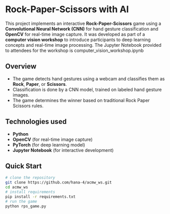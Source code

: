 #  Rock-Paper-Scissors with AI   

This project implements an interactive **Rock-Paper-Scissors** game using a **Convolutional Neural Network (CNN)** for hand gesture classification and **OpenCV** for real-time image capture. It was developed as part of a **computer vision workshop** to introduce participants to deep learning concepts and real-time image processing. The Jupyter Notebook provided to attendees for the workshop is computer_vision_workshop.ipynb  

## Overview  
- The game detects hand gestures using a webcam and classifies them as **Rock**, **Paper**, or **Scissors**.  
- Classification is done by a CNN model, trained on labeled hand gesture images.  
- The game determines the winner based on traditional Rock Paper Scissors rules.  

##  Technologies used 
- **Python**  
- **OpenCV** (for real-time image capture)  
- **PyTorch** (for deep learning model)  
- **Jupyter Notebook** (for interactive development)  

##  Quick Start

```bash
# clone the repository
git clone https://github.com/hana-4/acmw_ws.git
cd acmw_ws
# install requirements 
pip install -r requirements.txt
# run the game 
python rps_game.py


